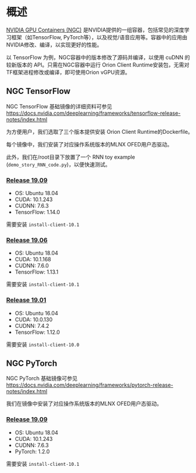 # 概述

[NVIDIA GPU Containers (NGC)](https://ngc.nvidia.com/catalog/containers?orderBy=modifiedDESC&query=&quickFilter=containers&filters=) 是NVIDIA提供的一组容器，包括常见的深度学习框架（如TensorFlow, PyTorch等），以及视觉/语音应用等。容器中的应用由NVIDIA修改、编译，以实现更好的性能。

以 TensorFlow 为例，NGC容器中的版本修改了源码并编译，以使用 cuDNN 的较新版本的 API。只需在NGC容器中运行 Orion Client Runtime安装包，无需对TF框架进程修改或编译，即可使用Orion vGPU资源。

## NGC TensorFlow

NGC TensorFlow 基础镜像的详细资料可参见 https://docs.nvidia.com/deeplearning/frameworks/tensorflow-release-notes/index.html

为方便用户，我们选取了三个版本提供安装 Orion Client Runtime的Dockerfile。

每个镜像中，我们安装了对应操作系统版本的MLNX OFED用户态驱动。

此外，我们在/root目录下放置了一个 RNN toy example (`demo_story_RNN_code.py`)，以便快速测试。

### [Release 19.09](ngc-tf-19.09-py3)

* OS: Ubuntu 18.04
* CUDA: 10.1.243
* CUDNN: 7.6.3
* TensorFlow: 1.14.0

需要安装 `install-client-10.1`

### [Release 19.06](ngc-tf-19.06-py3)

* OS: Ubuntu 18.04
* CUDA: 10.1.168
* CUDNN: 7.6.0
* TensorFlow: 1.13.1

需要安装 `install-client-10.1`

### [Release 19.01](ngc-tf-19.01-py3)

* OS: Ubuntu 16.04
* CUDA: 10.0.130
* CUDNN: 7.4.2
* TensorFlow: 1.12.0

需要安装 `install-client-10.0`

## NGC PyTorch

NGC PyTorch 基础镜像可参见 https://docs.nvidia.com/deeplearning/frameworks/pytorch-release-notes/index.html

我们在镜像中安装了对应操作系统版本的MLNX OFED用户态驱动。

### [Release 19.09](ngc-torch-19.09-py3)

* OS: Ubuntu 18.04
* CUDA: 10.1.243
* CUDNN: 7.6.3
* PyTorch: 1.2.0

需要安装 `install-client-10.1`